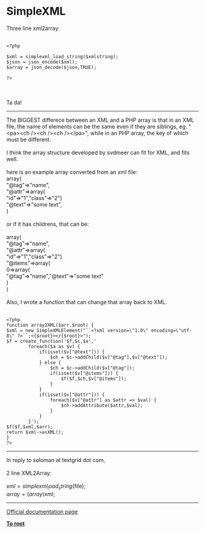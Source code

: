 # SimpleXML



Three line xml2array:<br><br>

```
<?php

$xml = simplexml_load_string($xmlstring);
$json = json_encode($xml);
$array = json_decode($json,TRUE);

?>
```
<br><br>Ta da!  

---

The BIGGEST differece between an XML and a PHP array is that in an XML file, the name of elements can be the same even if they are siblings, eg. "&lt;pa&gt;&lt;ch /&gt;&lt;ch /&gt;&lt;ch /&gt;&lt;/pa&gt;", while in an PHP array, the key of which must be different.<br><br>I think the array structure developed by svdmeer can fit for XML, and fits well.<br><br>here is an example array converted from an xml file:<br>array(<br>"@tag"=&gt;"name",<br>"@attr"=&gt;array(<br>    "id"=&gt;"1","class"=&gt;"2")<br>"@text"=&gt;"some text",<br>)<br><br>or if it has childrens, that can be:<br><br>array(<br>"@tag"=&gt;"name",<br>"@attr"=&gt;array(<br>    "id"=&gt;"1","class"=&gt;"2")<br>"@items"=&gt;array(<br>    0=&gt;array(<br>        "@tag"=&gt;"name","@text"=&gt;"some text"<br>    )<br>)<br><br>Also, I wrote a function that can change that array back to XML.<br><br>

```
<?php
function array2XML($arr,$root) {
$xml = new SimpleXMLElement("``<?xml version=\"1.0\" encoding=\"utf-8\" ?>``;<{$root}></{$root}>"); 
$f = create_function('$f,$c,$a',' 
        foreach($a as $v) {
            if(isset($v["@text"])) {
                $ch = $c->addChild($v["@tag"],$v["@text"]);
            } else {
                $ch = $c->addChild($v["@tag"]);
                if(isset($v["@items"])) {
                    $f($f,$ch,$v["@items"]);
                }
            }
            if(isset($v["@attr"])) {
                foreach($v["@attr"] as $attr => $val) {
                    $ch->addAttribute($attr,$val);
                }
            }
        }');
$f($f,$xml,$arr);
return $xml->asXML();
}
?>
```
  

---

In reply to  soloman at textgrid dot com,<br><br>2 line XML2Array:<br><br>$xml = simplexml_load_string($file);<br>$array = (array)$xml;  

---

[Official documentation page](https://www.php.net/manual/en/book.simplexml.php)

**[To root](/README.md)**